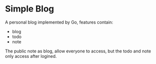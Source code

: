 # Simple Blog

A personal blog implemented by Go, features contain:

+ blog
+ todo
+ note

The public note as blog, allow everyone to access, but the todo and note only access after logined.
